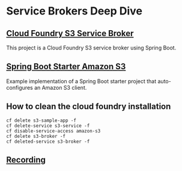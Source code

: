 # Service Brokers Deep Dive

## [Cloud Foundry S3 Service Broker](s3-service-broker/README.MD)

This project is a Cloud Foundry S3 service broker using Spring Boot.

## [Spring Boot Starter Amazon S3](spring-boot-amazon-s3-master/README.MD)

Example implementation of a Spring Boot starter project that auto-configures an Amazon S3 client.

## How to clean the cloud foundry installation

```
cf delete s3-sample-app -f
cf delete-service s3-service -f
cf disable-service-access amazon-s3
cf delete s3-broker -f
cf deleted-service s3-broker -f
```

## [Recording](https://engineers.sg/v/1056)
